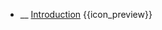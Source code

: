 * __ [Introduction]({{baseUrl}}/uml/activityDiagrams/introduction) <trigger for="pop:activityDiagrams-introduction-preview">{{icon_preview}}</trigger>

<popover id="pop:activityDiagrams-introduction-preview" header="{{icon_preview}} Introduction" placement="right">
  <div slot="content">
    <include src=".\preview.md" />
  </div>
</popover>
